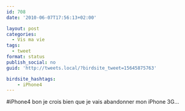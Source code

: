 ```yaml
---
id: 708
date: '2010-06-07T17:56:13+02:00'

layout: post
categories:
  - Vis ma vie
tags:
  - tweet
format: status
publish_social: no
guid: 'http://tweets.local/?birdsite_tweet=15645875763'

birdsite_hashtags:
    - iPhone4
---
```


\#iPhone4 bon je crois bien que je vais abandonner mon iPhone 3G…